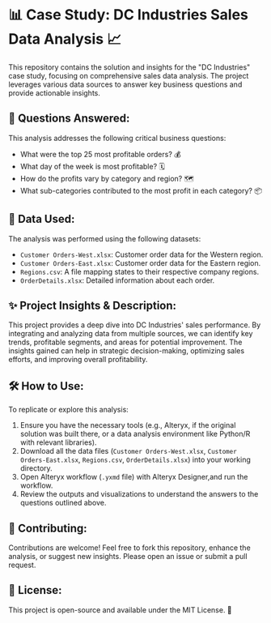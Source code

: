 # 📊 Case Study: DC Industries Sales Data Analysis 📈

This repository contains the solution and insights for the "DC Industries" case study, focusing on comprehensive sales data analysis. The project leverages various data sources to answer key business questions and provide actionable insights.

## 🎯 Questions Answered:

This analysis addresses the following critical business questions:

- What were the top 25 most profitable orders? 💰
- What day of the week is most profitable? 🗓️
- How do the profits vary by category and region? 🗺️
- What sub-categories contributed to the most profit in each category? 📦

## 📁 Data Used:

The analysis was performed using the following datasets:

- `Customer Orders-West.xlsx`: Customer order data for the Western region.
- `Customer Orders-East.xlsx`: Customer order data for the Eastern region.
- `Regions.csv`: A file mapping states to their respective company regions.
- `OrderDetails.xlsx`: Detailed information about each order.

## ✨ Project Insights & Description:

This project provides a deep dive into DC Industries' sales performance. By integrating and analyzing data from multiple sources, we can identify key trends, profitable segments, and areas for potential improvement. The insights gained can help in strategic decision-making, optimizing sales efforts, and improving overall profitability.

## 🛠️ How to Use:

To replicate or explore this analysis:

1.  Ensure you have the necessary tools (e.g., Alteryx, if the original solution was built there, or a data analysis environment like Python/R with relevant libraries).
2.  Download all the data files (`Customer Orders-West.xlsx`, `Customer Orders-East.xlsx`, `Regions.csv`, `OrderDetails.xlsx`) into your working directory.
3.  Open Alteryx workflow (`.yxmd` file) with Alteryx Designer,and run the workflow.
4.  Review the outputs and visualizations to understand the answers to the questions outlined above.

## 🤝 Contributing:

Contributions are welcome! Feel free to fork this repository, enhance the analysis, or suggest new insights. Please open an issue or submit a pull request.

## 📄 License:

This project is open-source and available under the MIT License. 📜


